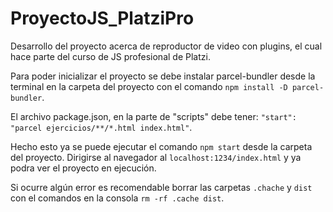 # ProyectoJS_PlatziPro
Desarrollo del proyecto acerca de reproductor de video con plugins, el cual hace parte del curso de JS profesional de Platzi.

Para poder inicializar el proyecto se debe instalar parcel-bundler desde la terminal en la carpeta del proyecto con el comando `npm install -D parcel-bundler`.

El archivo package.json, en la parte de "scripts" debe tener: `"start": "parcel ejercicios/**/*.html index.html"`.

Hecho esto ya se puede ejecutar el comando `npm start` desde la carpeta del proyecto. Dirigirse al navegador al `localhost:1234/index.html` y ya podra ver el proyecto en ejecución.

Si ocurre algún error es recomendable borrar las carpetas `.chache` y `dist` con el comandos en la consola `rm -rf .cache dist`.
